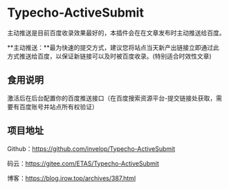 # Typecho-ActiveSubmit
主动推送是目前百度收录效果最好的，本插件会在在文章发布时主动推送给百度。

**主动推送：**最为快速的提交方式，建议您将站点当天新产出链接立即通过此方式推送给百度，以保证新链接可以及时被百度收录。(特别适合时效性文章)



## 食用说明

激活后在后台配置你的百度推送接口（在百度搜索资源平台-提交链接处获取，需要有百度账号并站点所有权验证）



## 项目地址

Github：<https://github.com/invelop/Typecho-ActiveSubmit>

码云：<https://gitee.com/ETAS/Typecho-ActiveSubmit>

博客：<https://blog.irow.top/archives/387.html>
